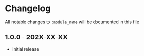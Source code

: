 # Changelog

All notable changes to `:module_name` will be documented in this file

## 1.0.0 - 202X-XX-XX

- initial release
